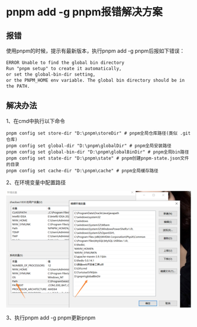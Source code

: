 # pnpm add -g pnpm报错解决方案

## 报错

使用pnpm的时候，提示有最新版本，执行pnpm add -g pnpm后报如下错误：

```
ERROR Unable to find the global bin directory
Run "pnpm setup" to create it automatically, 
or set the global-bin-dir setting, 
or the PNPM_HOME env variable. The global bin directory should be in the PATH.

```

## 解决办法

1、在cmd中执行以下命令

```
pnpm config set store-dir "D:\pnpm\storeDir" # pnpm全局仓库路径(类似 .git 仓库)
pnpm config set global-dir "D:\pnpm\globalDir" # pnpm全局安装路径
pnpm config set global-bin-dir "D:\pnpm\globalBinDir" # pnpm全局bin路径
pnpm config set state-dir "D:\pnpm\state" # pnpm创建pnpm-state.json文件的目录
pnpm config set cache-dir "D:\pnpm\cache" # pnpm全局缓存路径

```

2、在环境变量中配置路径

![Image text](../public/nodeKnowledge/03/01.png)

3、执行pnpm add -g pnpm更新pnpm
